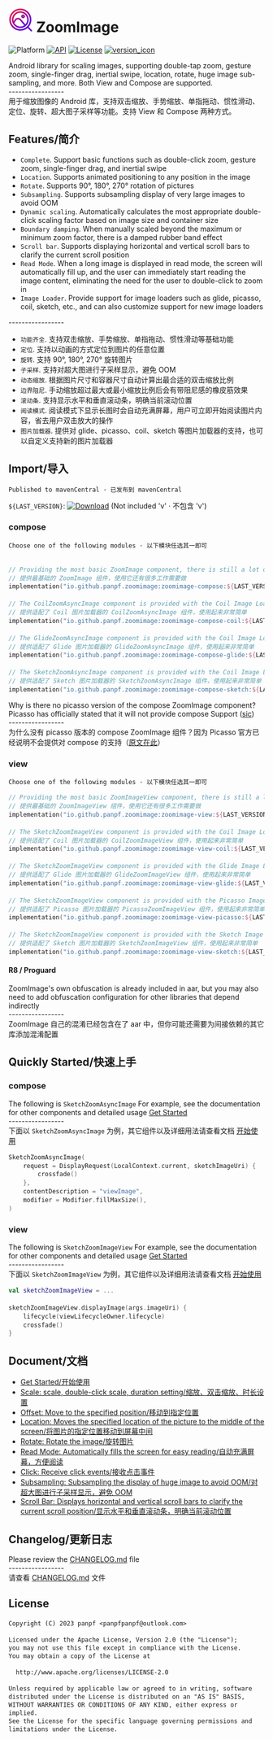 # ![logo_image] ZoomImage

![Platform][platform_image]
[![API][min_api_image]][min_api_link]
[![License][license_image]][license_link]
[![version_icon]][version_link]

Android library for scaling images, supporting double-tap zoom, gesture zoom, single-finger drag,
inertial swipe, location, rotate, huge image sub-sampling, and more. Both View and Compose
are supported.
<br>-----------------</br>
用于缩放图像的 Android 库，支持双击缩放、手势缩放、单指拖动、惯性滑动、定位、旋转、超大图子采样等功能。支持
View 和 Compose 两种方式。

## Features/简介

* `Complete`. Support basic functions such as double-click zoom, gesture zoom, single-finger drag,
  and inertial swipe
* `Location`. Supports animated positioning to any position in the image
* `Rotate`. Supports 90°, 180°, 270° rotation of pictures
* `Subsampling`. Supports subsampling display of very large images to avoid OOM
* `Dynamic scaling`. Automatically calculates the most appropriate double-click scaling factor based
  on image size and container size
* `Boundary damping`. When manually scaled beyond the maximum or minimum zoom factor, there is a
  damped rubber band effect
* `Scroll bar`. Supports displaying horizontal and vertical scroll bars to clarify the current
  scroll position
* `Read Mode`. When a long image is displayed in read mode, the screen will automatically fill up,
  and the user can immediately start reading the image content, eliminating the need for the user to
  double-click to zoom in
* `Image Loader`. Provide support for image loaders such as glide, picasso, coil, sketch, etc., and
  can also customize support for new image loaders

<div>-----------------</div>

* `功能齐全`. 支持双击缩放、手势缩放、单指拖动、惯性滑动等基础功能
* `定位`. 支持以动画的方式定位到图片的任意位置
* `旋转`. 支持 90°, 180°, 270° 旋转图片
* `子采样`. 支持对超大图进行子采样显示，避免 OOM
* `动态缩放`. 根据图片尺寸和容器尺寸自动计算出最合适的双击缩放比例
* `边界阻尼`. 手动缩放超过最大或最小缩放比例后会有带阻尼感的橡皮筋效果
* `滚动条`. 支持显示水平和垂直滚动条，明确当前滚动位置
* `阅读模式`. 阅读模式下显示长图时会自动充满屏幕，用户可立即开始阅读图片内容，省去用户双击放大的操作
* `图片加载器`. 提供对 glide、picasso、coil、sketch 等图片加载器的支持，也可以自定义支持新的图片加载器

## Import/导入

`Published to mavenCentral · 已发布到 mavenCentral`

`${LAST_VERSION}`: [![Download][version_icon]][version_link] (Not included 'v' · 不包含 'v')

### compose

`Choose one of the following modules · 以下模块任选其一即可`

```kotlin

// Providing the most basic ZoomImage component, there is still a lot of work to be done to use it
// 提供最基础的 ZoomImage 组件，使用它还有很多工作需要做
implementation("io.github.panpf.zoomimage:zoomimage-compose:${LAST_VERSION}")

// The CoilZoomAsyncImage component is provided with the Coil Image Loader, easy to use
// 提供适配了 Coil 图片加载器的 CoilZoomAsyncImage 组件，使用起来非常简单
implementation("io.github.panpf.zoomimage:zoomimage-compose-coil:${LAST_VERSION}")

// The GlideZoomAsyncImage component is provided with the Coil Image Loader, easy to use
// 提供适配了 Glide 图片加载器的 GlideZoomAsyncImage 组件，使用起来非常简单
implementation("io.github.panpf.zoomimage:zoomimage-compose-glide:${LAST_VERSION}")

// The SketchZoomAsyncImage component is provided with the Coil Image Loader, easy to use
// 提供适配了 Sketch 图片加载器的 SketchZoomAsyncImage 组件，使用起来非常简单
implementation("io.github.panpf.zoomimage:zoomimage-compose-sketch:${LAST_VERSION}")
```

Why is there no picasso version of the compose ZoomImage component? Picasso has officially stated
that it will not provide compose
Support ([sic](https://github.com/square/picasso/issues/2203#issuecomment-826444442))
<br>-----------------</br>
为什么没有 picasso 版本的 compose ZoomImage 组件？因为 Picasso 官方已经说明不会提供对 compose
的支持（[原文在此](https://github.com/square/picasso/issues/2203#issuecomment-826444442)）

### view

`Choose one of the following modules · 以下模块任选其一即可`

```kotlin
// Providing the most basic ZoomImageView component, there is still a lot of work to be done to use it
// 提供最基础的 ZoomImageView 组件，使用它还有很多工作需要做
implementation("io.github.panpf.zoomimage:zoomimage-view:${LAST_VERSION}")

// The SketchZoomImageView component is provided with the Coil Image Loader, easy to use
// 提供适配了 Coil 图片加载器的 CoilZoomImageView 组件，使用起来非常简单
implementation("io.github.panpf.zoomimage:zoomimage-view-coil:${LAST_VERSION}")

// The SketchZoomImageView component is provided with the Glide Image Loader, easy to use
// 提供适配了 Glide 图片加载器的 GlideZoomImageView 组件，使用起来非常简单
implementation("io.github.panpf.zoomimage:zoomimage-view-glide:${LAST_VERSION}")

// The SketchZoomImageView component is provided with the Picasso Image Loader, easy to use
// 提供适配了 Picasso 图片加载器的 PicassoZoomImageView 组件，使用起来非常简单
implementation("io.github.panpf.zoomimage:zoomimage-view-picasso:${LAST_VERSION}")

// The SketchZoomImageView component is provided with the Sketch Image Loader, easy to use
// 提供适配了 Sketch 图片加载器的 SketchZoomImageView 组件，使用起来非常简单
implementation("io.github.panpf.zoomimage:zoomimage-view-sketch:${LAST_VERSION}")
```

#### R8 / Proguard

ZoomImage's own obfuscation is already included in aar, but you may also need to add obfuscation
configuration for other libraries that depend indirectly
<br>-----------------</br>
ZoomImage 自己的混淆已经包含在了 aar 中，但你可能还需要为间接依赖的其它库添加混淆配置

## Quickly Started/快速上手

### compose

The following is `SketchZoomAsyncImage`
For example, see the documentation for other components and detailed
usage [Get Started](docs/wiki/getstarted.md)
<br>-----------------</br>
下面以 `SketchZoomAsyncImage`
为例，其它组件以及详细用法请查看文档 [开始使用](docs/wiki/getstarted.md)

```kotlin
SketchZoomAsyncImage(
    request = DisplayRequest(LocalContext.current, sketchImageUri) {
        crossfade()
    },
    contentDescription = "viewImage",
    modifier = Modifier.fillMaxSize(),
)
```

### view

The following is `SketchZoomImageView`
For example, see the documentation for other components and detailed
usage [Get Started](docs/wiki/getstarted.md)
<br>-----------------</br>
下面以 `SketchZoomImageView`
为例，其它组件以及详细用法请查看文档 [开始使用](docs/wiki/getstarted.md)

```kotlin
val sketchZoomImageView = ...

sketchZoomImageView.displayImage(args.imageUri) {
    lifecycle(viewLifecycleOwner.lifecycle)
    crossfade()
}
```

## Document/文档

* [Get Started/开始使用](docs/wiki/getstarted.md)
* [Scale: scale, double-click scale, duration setting/缩放、双击缩放、时长设置](docs/wiki/scale.md)
* [Offset: Move to the specified position/移动到指定位置](docs/wiki/offset.md)
* [Location: Moves the specified location of the picture to the middle of the screen/将图片的指定位置移动到屏幕中间](docs/wiki/location.md)
* [Rotate: Rotate the image/旋转图片](docs/wiki/rotate.md)
* [Read Mode: Automatically fills the screen for easy reading/自动充满屏幕，方便阅读](docs/wiki/readmode.md)
* [Click: Receive click events/接收点击事件](docs/wiki/click.md)
* [Subsampling: Subsampling the display of huge image to avoid OOM/对超大图进行子采样显示，避免 OOM](docs/wiki/subsampling.md)
* [Scroll Bar: Displays horizontal and vertical scroll bars to clarify the current scroll position/显示水平和垂直滚动条，明确当前滚动位置](docs/wiki/scrollbar.md)

## Changelog/更新日志

Please review the [CHANGELOG.md] file
<br>-----------------</br>
请查看 [CHANGELOG.md] 文件

## License

    Copyright (C) 2023 panpf <panpfpanpf@outlook.com>

    Licensed under the Apache License, Version 2.0 (the "License");
    you may not use this file except in compliance with the License.
    You may obtain a copy of the License at

      http://www.apache.org/licenses/LICENSE-2.0

    Unless required by applicable law or agreed to in writing, software
    distributed under the License is distributed on an "AS IS" BASIS,
    WITHOUT WARRANTIES OR CONDITIONS OF ANY KIND, either express or implied.
    See the License for the specific language governing permissions and
    limitations under the License.

[logo_image]: docs/res/logo_mini.png

[platform_image]: https://img.shields.io/badge/Platform-Android-brightgreen.svg

[license_image]: https://img.shields.io/badge/License-Apache%202-blue.svg

[license_link]: https://www.apache.org/licenses/LICENSE-2.0

[version_icon]: https://img.shields.io/maven-central/v/io.github.panpf.zoomimage/zoomimage-compose

[version_link]: https://repo1.maven.org/maven2/io/github/panpf/zoomimage/

[min_api_image]: https://img.shields.io/badge/API-16%2B-orange.svg

[min_api_link]: https://android-arsenal.com/api?level=16


[ZoomImage]: zoomimage-compose/src/main/java/com/github/panpf/zoomimage/ZoomImage.kt

[CoilZoomAsyncImage]: zoomimage-compose-coil/src/main/java/com/github/panpf/zoomimage/CoilZoomAsyncImage.kt

[GlideZoomAsyncImage]: zoomimage-compose-glide/src/main/java/com/github/panpf/zoomimage/GlideZoomAsyncImage.kt

[SketchZoomAsyncImage]: zoomimage-compose-sketch/src/main/java/com/github/panpf/zoomimage/SketchZoomAsyncImage.kt


[ZoomImageSample]: sample/src/main/java/com/github/panpf/zoomimage/sample/ui/examples/compose/ZoomImageSample.kt

[CoilZoomAsyncImageSample]: sample/src/main/java/com/github/panpf/zoomimage/sample/ui/examples/compose/CoilZoomAsyncImageSample.kt

[GlideZoomAsyncImageSample]: sample/src/main/java/com/github/panpf/zoomimage/sample/ui/examples/compose/GlideZoomAsyncImageSample.kt

[SketchZoomAsyncImageSample]: sample/src/main/java/com/github/panpf/zoomimage/sample/ui/examples/compose/SketchZoomAsyncImageSample.kt


[ZoomImageView]: zoomimage-view/src/main/java/com/github/panpf/zoomimage/ZoomImageView.kt

[CoilZoomImageView]: zoomimage-view-coil/src/main/java/com/github/panpf/zoomimage/CoilZoomImageView.kt

[GlideZoomImageView]: zoomimage-view-glide/src/main/java/com/github/panpf/zoomimage/GlideZoomImageView.kt

[PicassoZoomImageView]: zoomimage-view-picasso/src/main/java/com/github/panpf/zoomimage/PicassoZoomImageView.kt

[SketchZoomImageView]: zoomimage-view-sketch/src/main/java/com/github/panpf/zoomimage/SketchZoomImageView.kt


[ZoomImageViewFragment]: sample/src/main/java/com/github/panpf/zoomimage/sample/ui/examples/view/ZoomImageViewFragment.kt

[CoilZoomImageViewFragment]: sample/src/main/java/com/github/panpf/zoomimage/sample/ui/examples/view/CoilZoomImageViewFragment.kt

[GlideZoomImageViewFragment]: sample/src/main/java/com/github/panpf/zoomimage/sample/ui/examples/view/GlideZoomImageViewFragment.kt

[PicassoZoomImageViewFragment]: sample/src/main/java/com/github/panpf/zoomimage/sample/ui/examples/view/PicassoZoomImageViewFragment.kt

[SketchZoomImageViewFragment]: sample/src/main/java/com/github/panpf/zoomimage/sample/ui/examples/view/SketchZoomImageViewFragment.kt


[CHANGELOG.md]: CHANGELOG.md